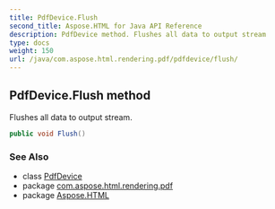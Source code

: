 ```yaml
---
title: PdfDevice.Flush
second_title: Aspose.HTML for Java API Reference
description: PdfDevice method. Flushes all data to output stream
type: docs
weight: 150
url: /java/com.aspose.html.rendering.pdf/pdfdevice/flush/
---
```

## PdfDevice.Flush method

Flushes all data to output stream.

```java
public void Flush()
```

### See Also

* class [PdfDevice](../)
* package [com.aspose.html.rendering.pdf](../../pdfdevice/)
* package [Aspose.HTML](../../../)
